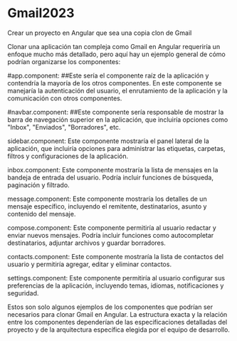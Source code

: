 # Gmail2023
Crear un proyecto en Angular que sea una copia clon de Gmail

Clonar una aplicación tan compleja como Gmail en Angular requeriría un enfoque mucho más detallado, pero aquí hay un ejemplo general de cómo podrían organizarse los componentes:

#app.component: ##Este sería el componente raíz de la aplicación y contendría la mayoría de los otros componentes. En este componente se manejaría la autenticación del usuario, el enrutamiento de la aplicación y la comunicación con otros componentes.

#navbar.component: ##Este componente sería responsable de mostrar la barra de navegación superior en la aplicación, que incluiría opciones como "Inbox", "Enviados", "Borradores", etc.

sidebar.component: Este componente mostraría el panel lateral de la aplicación, que incluiría opciones para administrar las etiquetas, carpetas, filtros y configuraciones de la aplicación.

inbox.component: Este componente mostraría la lista de mensajes en la bandeja de entrada del usuario. Podría incluir funciones de búsqueda, paginación y filtrado.

message.component: Este componente mostraría los detalles de un mensaje específico, incluyendo el remitente, destinatarios, asunto y contenido del mensaje.

compose.component: Este componente permitiría al usuario redactar y enviar nuevos mensajes. Podría incluir funciones como autocompletar destinatarios, adjuntar archivos y guardar borradores.

contacts.component: Este componente mostraría la lista de contactos del usuario y permitiría agregar, editar y eliminar contactos.

settings.component: Este componente permitiría al usuario configurar sus preferencias de la aplicación, incluyendo temas, idiomas, notificaciones y seguridad.

Estos son solo algunos ejemplos de los componentes que podrían ser necesarios para clonar Gmail en Angular. La estructura exacta y la relación entre los componentes dependerían de las especificaciones detalladas del proyecto y de la arquitectura específica elegida por el equipo de desarrollo.
